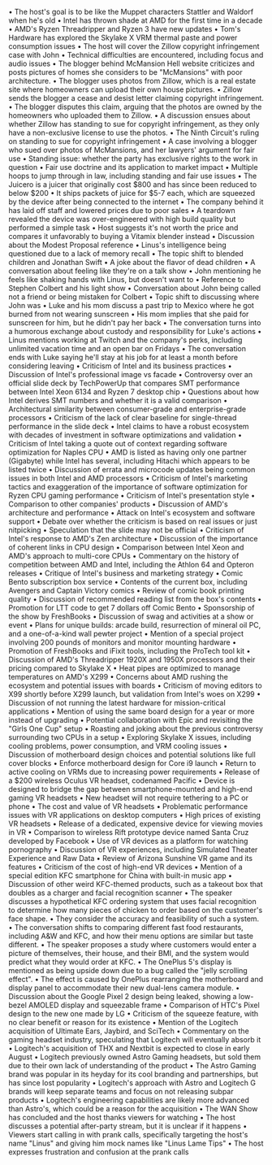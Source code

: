 • The host's goal is to be like the Muppet characters Stattler and Waldorf when he's old
• Intel has thrown shade at AMD for the first time in a decade
• AMD's Ryzen Threadripper and Ryzen 3 have new updates
• Tom's Hardware has explored the Skylake X VRM thermal paste and power consumption issues
• The host will cover the Zillow copyright infringement case with John
• Technical difficulties are encountered, including focus and audio issues
• The blogger behind McMansion Hell website criticizes and posts pictures of homes she considers to be "McMansions" with poor architecture.
• The blogger uses photos from Zillow, which is a real estate site where homeowners can upload their own house pictures.
• Zillow sends the blogger a cease and desist letter claiming copyright infringement.
• The blogger disputes this claim, arguing that the photos are owned by the homeowners who uploaded them to Zillow.
• A discussion ensues about whether Zillow has standing to sue for copyright infringement, as they only have a non-exclusive license to use the photos.
• The Ninth Circuit's ruling on standing to sue for copyright infringement
• A case involving a blogger who sued over photos of McMansions, and her lawyers' argument for fair use
• Standing issue: whether the party has exclusive rights to the work in question
• Fair use doctrine and its application to market impact
• Multiple hoops to jump through in law, including standing and fair use issues
• The Juicero is a juicer that originally cost $800 and has since been reduced to below $200
• It ships packets of juice for $5-7 each, which are squeezed by the device after being connected to the internet
• The company behind it has laid off staff and lowered prices due to poor sales
• A teardown revealed the device was over-engineered with high build quality but performed a simple task
• Host suggests it's not worth the price and compares it unfavorably to buying a Vitamix blender instead
• Discussion about the Modest Proposal reference
• Linus's intelligence being questioned due to a lack of memory recall
• The topic shift to blended children and Jonathan Swift
• A joke about the flavor of dead children
• A conversation about feeling like they're on a talk show
• John mentioning he feels like shaking hands with Linus, but doesn't want to
• Reference to Stephen Colbert and his light show
• Conversation about John being called not a friend or being mistaken for Colbert
• Topic shift to discussing where John was
• Luke and his mom discuss a past trip to Mexico where he got burned from not wearing sunscreen
• His mom implies that she paid for sunscreen for him, but he didn't pay her back
• The conversation turns into a humorous exchange about custody and responsibility for Luke's actions
• Linus mentions working at Twitch and the company's perks, including unlimited vacation time and an open bar on Fridays
• The conversation ends with Luke saying he'll stay at his job for at least a month before considering leaving
• Criticism of Intel and its business practices
• Discussion of Intel's professional image vs facade
• Controversy over an official slide deck by TechPowerUp that compares SMT performance between Intel Xeon 6134 and Ryzen 7 desktop chip
• Questions about how Intel derives SMT numbers and whether it is a valid comparison
• Architectural similarity between consumer-grade and enterprise-grade processors
• Criticism of the lack of clear baseline for single-thread performance in the slide deck
• Intel claims to have a robust ecosystem with decades of investment in software optimizations and validation
• Criticism of Intel taking a quote out of context regarding software optimization for Naples CPU
• AMD is listed as having only one partner (Gigabyte) while Intel has several, including Hitachi which appears to be listed twice
• Discussion of errata and microcode updates being common issues in both Intel and AMD processors
• Criticism of Intel's marketing tactics and exaggeration of the importance of software optimization for Ryzen CPU gaming performance
• Criticism of Intel's presentation style
• Comparison to other companies' products
• Discussion of AMD's architecture and performance
• Attack on Intel's ecosystem and software support
• Debate over whether the criticism is based on real issues or just nitpicking
• Speculation that the slide may not be official
• Criticism of Intel's response to AMD's Zen architecture
• Discussion of the importance of coherent links in CPU design
• Comparison between Intel Xeon and AMD's approach to multi-core CPUs
• Commentary on the history of competition between AMD and Intel, including the Athlon 64 and Opteron releases
• Critique of Intel's business and marketing strategy
• Comic Bento subscription box service
• Contents of the current box, including Avengers and Captain Victory comics
• Review of comic book printing quality
• Discussion of recommended reading list from the box's contents
• Promotion for LTT code to get 7 dollars off Comic Bento
• Sponsorship of the show by FreshBooks
• Discussion of swag and activities at a show or event
• Plans for unique builds: arcade build, resurrection of mineral oil PC, and a one-of-a-kind wall pewter project
• Mention of a special project involving 200 pounds of monitors and monitor mounting hardware
• Promotion of FreshBooks and iFixit tools, including the ProTech tool kit
• Discussion of AMD's Threadripper 1920X and 1950X processors and their pricing compared to Skylake X
• Heat pipes are optimized to manage temperatures on AMD's X299
• Concerns about AMD rushing the ecosystem and potential issues with boards
• Criticism of moving editors to X99 shortly before X299 launch, but validation from Intel's woes on X299
• Discussion of not running the latest hardware for mission-critical applications
• Mention of using the same board design for a year or more instead of upgrading
• Potential collaboration with Epic and revisiting the "Girls One Cup" setup
• Roasting and joking about the previous controversy surrounding two CPUs in a setup
• Exploring Skylake X issues, including cooling problems, power consumption, and VRM cooling issues
• Discussion of motherboard design choices and potential solutions like full cover blocks
• Enforce motherboard design for Core i9 launch
• Return to active cooling on VRMs due to increasing power requirements
• Release of a $200 wireless Oculus VR headset, codenamed Pacific
• Device is designed to bridge the gap between smartphone-mounted and high-end gaming VR headsets
• New headset will not require tethering to a PC or phone
• The cost and value of VR headsets
• Problematic performance issues with VR applications on desktop computers
• High prices of existing VR headsets
• Release of a dedicated, expensive device for viewing movies in VR
• Comparison to wireless Rift prototype device named Santa Cruz developed by Facebook
• Use of VR devices as a platform for watching pornography
• Discussion of VR experiences, including Simulated Theater Experience and Raw Data
• Review of Arizona Sunshine VR game and its features
• Criticism of the cost of high-end VR devices
• Mention of a special edition KFC smartphone for China with built-in music app
• Discussion of other weird KFC-themed products, such as a takeout box that doubles as a charger and facial recognition scanner
• The speaker discusses a hypothetical KFC ordering system that uses facial recognition to determine how many pieces of chicken to order based on the customer's face shape.
• They consider the accuracy and feasibility of such a system.
• The conversation shifts to comparing different fast food restaurants, including A&W and KFC, and how their menu options are similar but taste different.
• The speaker proposes a study where customers would enter a picture of themselves, their house, and their BMI, and the system would predict what they would order at KFC.
• The OnePlus 5's display is mentioned as being upside down due to a bug called the "jelly scrolling effect".
• The effect is caused by OnePlus rearranging the motherboard and display panel to accommodate their new dual-lens camera module.
• Discussion about the Google Pixel 2 design being leaked, showing a low-bezel AMOLED display and squeezable frame
• Comparison of HTC's Pixel design to the new one made by LG
• Criticism of the squeeze feature, with no clear benefit or reason for its existence
• Mention of the Logitech acquisition of Ultimate Ears, Jaybird, and SciTech
• Commentary on the gaming headset industry, speculating that Logitech will eventually absorb it
• Logitech's acquisition of THX and Nextbit is expected to close in early August
• Logitech previously owned Astro Gaming headsets, but sold them due to their own lack of understanding of the product
• The Astro Gaming brand was popular in its heyday for its cool branding and partnerships, but has since lost popularity
• Logitech's approach with Astro and Logitech G brands will keep separate teams and focus on not releasing subpar products
• Logitech's engineering capabilities are likely more advanced than Astro's, which could be a reason for the acquisition
• The WAN Show has concluded and the host thanks viewers for watching
• The host discusses a potential after-party stream, but it is unclear if it happens
• Viewers start calling in with prank calls, specifically targeting the host's name "Linus" and giving him mock names like "Linus Lame Tips"
• The host expresses frustration and confusion at the prank calls